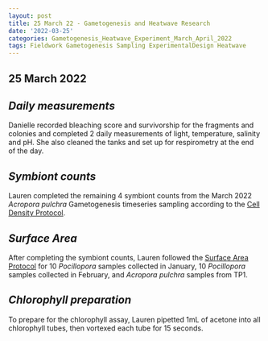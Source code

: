 ```yaml
---
layout: post
title: 25 March 22 - Gametogenesis and Heatwave Research
date: '2022-03-25'
categories: Gametogenesis_Heatwave_Experiment_March_April_2022
tags: Fieldwork Gametogenesis Sampling ExperimentalDesign Heatwave
---
```


## 25 March 2022

## *Daily measurements*

Danielle recorded bleaching score and survivorship for the fragments and colonies  and completed 2 daily measurements of light, temperature, salinity and pH. She also cleaned the tanks and set up for respirometry at the end of the day.

## *Symbiont counts*

Lauren completed the remaining 4 symbiont counts from the March 2022 *Acropora pulchra* Gametogenesis timeseries sampling according to the [Cell Density Protocol](https://github.com/daniellembecker/Gametogenesis/blob/main/protocols/2020-01-07-Cell-Density-Protocol.md).

## *Surface Area*

After completing the symbiont counts, Lauren followed the [Surface Area Protocol](https://github.com/daniellembecker/Gametogenesis/blob/main/protocols/2021-02-17-Surface-Area-Protocol.md) for 10 *Pocillopora* samples collected in January, 10 *Pocillopora* samples collected in February, and *Acropora pulchra* samples from TP1.

## *Chlorophyll preparation*

To prepare for the chlorophyll assay, Lauren pipetted 1mL of acetone into all chlorophyll tubes, then vortexed each tube for 15 seconds.
